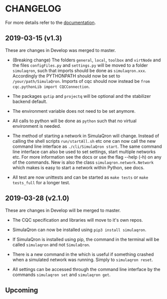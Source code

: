 CHANGELOG
=========

For more details refer to the [documentation](https://softwarequtech.github.io/SimulaQron/html/index.html).


2019-03-15 (v1.3)
-----------------

These are changes in Develop was merged to master.

- (Breaking change) The folders `general`, `local`, `toolbox` and `virtNode` and the files `configFiles.py` and `settings.py` will be moved to a folder `simulaqron`, such that imports should be done as `simulaqron.xxx`. Accordingly the PYTHONPATH should now be set to `/your/path/SimulaQron`. Imports of cqc should now instead be `from cqc.pythonLib import CQCConnection`.

- The packages `qutip` and `projectq` will be optional and the stabilizer backend default.

- The environment variable does not need to be set anymore.

- All calls to python will be done as `python` such that no virtual environment is needed.

- The method of starting a network in SimulaQron will change. Instead of calling the shell scripts `run/startAll.sh` etc
  one can now call the new command line interface as `./cli/SimulaQron start`. The same command line interface can also be used to set settings, start multiple networks etc. For more information see the docs or use the flag --help (-h) on any of the commands.
  New is also the class `simulaqron.network.Network` which makes is easy to start a network within Python, see docs.
  
- All test are now unittests and can be started as `make tests` or `make tests_full` for a longer test.

2019-03-28 (v2.1.0)
-------------------
These are changes in Develop will be merged to master.

 - The CQC specification and libraries will move to it's own repos.

 - SimulaQron can now be installed using `pip3 install simulaqron`.

 - If SimulaQron is installed using pip, the command in the terminal will be called `simulaqron` and not `SimulaQron`.

 - There is a new command in the which is useful if something crashed when a simulated network was running. Simply to `simulaqron reset`.

 - All settings can be accessed through the command line interface by the commands `simulaqron set` and `simulaqron get`.

Upcoming
--------
